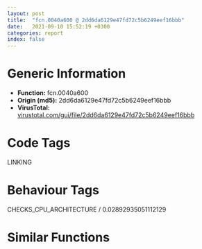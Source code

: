```yaml
---
layout: post
title:  "fcn.0040a600 @ 2dd6da6129e47fd72c5b6249eef16bbb"
date:   2021-09-10 15:52:19 +0300
categories: report
index: false
---
```


# Generic Information
- **Function:** fcn.0040a600
- **Origin (md5):** 2dd6da6129e47fd72c5b6249eef16bbb
- **VirusTotal:** [virustotal.com/gui/file/2dd6da6129e47fd72c5b6249eef16bbb][virustotal_ref]

# Code Tags
<span class="tag" id="LINKING">LINKING</span>


# Behaviour Tags
<span class="bhv-tag" id="CHECKS_CPU_ARCHITECTURE">CHECKS_CPU_ARCHITECTURE / 0.02892935051112129</span>

# Similar Functions
<script type="text/javascript" src="https://www.gstatic.com/charts/loader.js"></script>
<script type="text/javascript">

    google.charts.load('current', {'packages':['corechart']});
    google.charts.setOnLoadCallback(drawChart);

    function drawChart() {
    var data = new google.visualization.DataTable();
        data.addColumn('number', 'X');
        data.addColumn('number', 'Y');
        data.addColumn({type: 'string', role: 'tooltip', 'p': {'html': true}});
        data.addColumn({'type': 'string', 'role': 'style'});
        
        data.addRows([
    [-37.44486999511719, 222.8155059814453, '<b><a href="/report/fcn.0040a600@2dd6da6129e47fd72c5b6249eef16bbb">fcn.0040a600</a><br>@2dd6da6129e47fd72c5b6249eef16bbb</b><br>push ebp<br>mov ebp, esp<br>sub esp, 0xc<br>mov dword[ebp-4], 0<br>jmp 0x40a618<br>mov eax, dword[ebp-4]<br>add eax, 1<br>mov dword[ebp-4], eax<br>mov ecx, dword[ebp+8]<br>cmp dword[ecx*4+0x49f5f4], 2<br>jge 0x40a69f<br>mov edx, 1<br>mov eax, dword[ebp+8]<br>lea ecx, [eax*4+0x49f5f4]<br>xor eax, eax<br>lock cmpxchg<br>test eax, eax<br>jne 0x40a676<br>mov edx, dword[ebp+8]<br>mov eax, dword[edx*4+0x49b9c0]<br>mov dword[ebp-8], eax<br>mov ecx, dword[ebp-8]<br>push ecx<br>call dword[sym.imp.KERNEL32.dll_GetModuleHandleA]<br>mov dword[ebp-0xc], eax<br>mov edx, dword[ebp+8]<br>mov eax, dword[ebp-0xc]<br>mov dword[edx*4+0x49f5fc], eax<br>mov ecx, dword[ebp+8]<br>lea edx, [ecx*4+0x49f5f4]<br>lock inc<br>jmp 0x40a69f<br>mov eax, dword[ebp-4]<br>and eax, 1<br>je 0x40a692<br>call dword[sym.imp.KERNEL32.dll_SwitchToThread]<br>test eax, eax<br>jne 0x40a690<br>push 0<br>call dword[sym.imp.KERNEL32.dll_Sleep]<br>jmp 0x40a69a<br>push 1<br>call dword[sym.imp.KERNEL32.dll_Sleep]<br>jmp 0x40a60f<br>mov ecx, dword[ebp+8]<br>mov eax, dword[ecx*4+0x49f5fc]<br>mov esp, ebp<br>pop ebp<br>ret <br><eoc> ', 'point { fill-color: #e0440e; }'],
[-127.16954803466797, 42.86604690551758, '<b><a href="/report/fcn.00406730@5e50a67c7e8dbb50c23acbc92eb08f0e">fcn.00406730</a><br>@5e50a67c7e8dbb50c23acbc92eb08f0e</b><br>push ebp<br>mov ebp, esp<br>sub esp, 0xc<br>mov dword[ebp-4], 0<br>jmp 0x406748<br>mov eax, dword[ebp-4]<br>add eax, 1<br>mov dword[ebp-4], eax<br>mov ecx, dword[ebp+8]<br>cmp dword[ecx*4+0x44a07c], 2<br>jge 0x4067cf<br>mov edx, 1<br>mov eax, dword[ebp+8]<br>lea ecx, [eax*4+0x44a07c]<br>xor eax, eax<br>lock cmpxchg<br>test eax, eax<br>jne 0x4067a6<br>mov edx, dword[ebp+8]<br>mov eax, dword[edx*4+0x448880]<br>mov dword[ebp-8], eax<br>mov ecx, dword[ebp-8]<br>push ecx<br>call dword[sym.imp.KERNEL32.dll_GetModuleHandleA]<br>mov dword[ebp-0xc], eax<br>mov edx, dword[ebp+8]<br>mov eax, dword[ebp-0xc]<br>mov dword[edx*4+0x44a084], eax<br>mov ecx, dword[ebp+8]<br>lea edx, [ecx*4+0x44a07c]<br>lock inc<br>jmp 0x4067cf<br>mov eax, dword[ebp-4]<br>and eax, 1<br>je 0x4067c2<br>call dword[sym.imp.KERNEL32.dll_SwitchToThread]<br>test eax, eax<br>jne 0x4067c0<br>push 0<br>call dword[sym.imp.KERNEL32.dll_Sleep]<br>jmp 0x4067ca<br>push 1<br>call dword[sym.imp.KERNEL32.dll_Sleep]<br>jmp 0x40673f<br>mov ecx, dword[ebp+8]<br>mov eax, dword[ecx*4+0x44a084]<br>mov esp, ebp<br>pop ebp<br>ret <br><eoc> ', 'null'],
[179.7623748779297, 49.88246536254883, '<b><a href="/report/fcn.00406720@368dd66411b8b6ce2bcd15b0e14af5c0">fcn.00406720</a><br>@368dd66411b8b6ce2bcd15b0e14af5c0</b><br>push ebp<br>mov ebp, esp<br>sub esp, 0xc<br>mov dword[ebp-4], 0<br>jmp 0x406738<br>mov eax, dword[ebp-4]<br>add eax, 1<br>mov dword[ebp-4], eax<br>mov ecx, dword[ebp+8]<br>cmp dword[ecx*4+0x4d807c], 2<br>jge 0x4067bf<br>mov edx, 1<br>mov eax, dword[ebp+8]<br>lea ecx, [eax*4+0x4d807c]<br>xor eax, eax<br>lock cmpxchg<br>test eax, eax<br>jne 0x406796<br>mov edx, dword[ebp+8]<br>mov eax, dword[edx*4+0x4d6880]<br>mov dword[ebp-8], eax<br>mov ecx, dword[ebp-8]<br>push ecx<br>call dword[sym.imp.KERNEL32.dll_GetModuleHandleA]<br>mov dword[ebp-0xc], eax<br>mov edx, dword[ebp+8]<br>mov eax, dword[ebp-0xc]<br>mov dword[edx*4+0x4d8084], eax<br>mov ecx, dword[ebp+8]<br>lea edx, [ecx*4+0x4d807c]<br>lock inc<br>jmp 0x4067bf<br>mov eax, dword[ebp-4]<br>and eax, 1<br>je 0x4067b2<br>call dword[sym.imp.KERNEL32.dll_SwitchToThread]<br>test eax, eax<br>jne 0x4067b0<br>push 0<br>call dword[sym.imp.KERNEL32.dll_Sleep]<br>jmp 0x4067ba<br>push 1<br>call dword[sym.imp.KERNEL32.dll_Sleep]<br>jmp 0x40672f<br>mov ecx, dword[ebp+8]<br>mov eax, dword[ecx*4+0x4d8084]<br>mov esp, ebp<br>pop ebp<br>ret <br><eoc> ', 'null'],
[104.07078552246094, 106.1108627319336, '<b><a href="/report/fcn.00406720@d9b85b9b67587bbf2112c62164413bd8">fcn.00406720</a><br>@d9b85b9b67587bbf2112c62164413bd8</b><br>push ebp<br>mov ebp, esp<br>sub esp, 0xc<br>mov dword[ebp-4], 0<br>jmp 0x406738<br>mov eax, dword[ebp-4]<br>add eax, 1<br>mov dword[ebp-4], eax<br>mov ecx, dword[ebp+8]<br>cmp dword[ecx*4+0x4d807c], 2<br>jge 0x4067bf<br>mov edx, 1<br>mov eax, dword[ebp+8]<br>lea ecx, [eax*4+0x4d807c]<br>xor eax, eax<br>lock cmpxchg<br>test eax, eax<br>jne 0x406796<br>mov edx, dword[ebp+8]<br>mov eax, dword[edx*4+0x4d6880]<br>mov dword[ebp-8], eax<br>mov ecx, dword[ebp-8]<br>push ecx<br>call dword[sym.imp.KERNEL32.dll_GetModuleHandleA]<br>mov dword[ebp-0xc], eax<br>mov edx, dword[ebp+8]<br>mov eax, dword[ebp-0xc]<br>mov dword[edx*4+0x4d8084], eax<br>mov ecx, dword[ebp+8]<br>lea edx, [ecx*4+0x4d807c]<br>lock inc<br>jmp 0x4067bf<br>mov eax, dword[ebp-4]<br>and eax, 1<br>je 0x4067b2<br>call dword[sym.imp.KERNEL32.dll_SwitchToThread]<br>test eax, eax<br>jne 0x4067b0<br>push 0<br>call dword[sym.imp.KERNEL32.dll_Sleep]<br>jmp 0x4067ba<br>push 1<br>call dword[sym.imp.KERNEL32.dll_Sleep]<br>jmp 0x40672f<br>mov ecx, dword[ebp+8]<br>mov eax, dword[ecx*4+0x4d8084]<br>mov esp, ebp<br>pop ebp<br>ret <br><eoc> ', 'null'],
[6.719504356384277, -35.85639953613281, '<b><a href="/report/fcn.00406730@adc325bca51b67a67785e7e986af8b4d">fcn.00406730</a><br>@adc325bca51b67a67785e7e986af8b4d</b><br>push ebp<br>mov ebp, esp<br>sub esp, 0xc<br>mov dword[ebp-4], 0<br>jmp 0x406748<br>mov eax, dword[ebp-4]<br>add eax, 1<br>mov dword[ebp-4], eax<br>mov ecx, dword[ebp+8]<br>cmp dword[ecx*4+0x44a07c], 2<br>jge 0x4067cf<br>mov edx, 1<br>mov eax, dword[ebp+8]<br>lea ecx, [eax*4+0x44a07c]<br>xor eax, eax<br>lock cmpxchg<br>test eax, eax<br>jne 0x4067a6<br>mov edx, dword[ebp+8]<br>mov eax, dword[edx*4+0x448880]<br>mov dword[ebp-8], eax<br>mov ecx, dword[ebp-8]<br>push ecx<br>call dword[sym.imp.KERNEL32.dll_GetModuleHandleA]<br>mov dword[ebp-0xc], eax<br>mov edx, dword[ebp+8]<br>mov eax, dword[ebp-0xc]<br>mov dword[edx*4+0x44a084], eax<br>mov ecx, dword[ebp+8]<br>lea edx, [ecx*4+0x44a07c]<br>lock inc<br>jmp 0x4067cf<br>mov eax, dword[ebp-4]<br>and eax, 1<br>je 0x4067c2<br>call dword[sym.imp.KERNEL32.dll_SwitchToThread]<br>test eax, eax<br>jne 0x4067c0<br>push 0<br>call dword[sym.imp.KERNEL32.dll_Sleep]<br>jmp 0x4067ca<br>push 1<br>call dword[sym.imp.KERNEL32.dll_Sleep]<br>jmp 0x40673f<br>mov ecx, dword[ebp+8]<br>mov eax, dword[ecx*4+0x44a084]<br>mov esp, ebp<br>pop ebp<br>ret <br><eoc> ', 'null'],
[78.11520385742188, 210.17599487304688, '<b><a href="/report/fcn.0040a600@3a017db0719485179e5931e1ff048b6a">fcn.0040a600</a><br>@3a017db0719485179e5931e1ff048b6a</b><br>push ebp<br>mov ebp, esp<br>sub esp, 0xc<br>mov dword[ebp-4], 0<br>jmp 0x40a618<br>mov eax, dword[ebp-4]<br>add eax, 1<br>mov dword[ebp-4], eax<br>mov ecx, dword[ebp+8]<br>cmp dword[ecx*4+0x49f5f4], 2<br>jge 0x40a69f<br>mov edx, 1<br>mov eax, dword[ebp+8]<br>lea ecx, [eax*4+0x49f5f4]<br>xor eax, eax<br>lock cmpxchg<br>test eax, eax<br>jne 0x40a676<br>mov edx, dword[ebp+8]<br>mov eax, dword[edx*4+0x49b9c0]<br>mov dword[ebp-8], eax<br>mov ecx, dword[ebp-8]<br>push ecx<br>call dword[sym.imp.KERNEL32.dll_GetModuleHandleA]<br>mov dword[ebp-0xc], eax<br>mov edx, dword[ebp+8]<br>mov eax, dword[ebp-0xc]<br>mov dword[edx*4+0x49f5fc], eax<br>mov ecx, dword[ebp+8]<br>lea edx, [ecx*4+0x49f5f4]<br>lock inc<br>jmp 0x40a69f<br>mov eax, dword[ebp-4]<br>and eax, 1<br>je 0x40a692<br>call dword[sym.imp.KERNEL32.dll_SwitchToThread]<br>test eax, eax<br>jne 0x40a690<br>push 0<br>call dword[sym.imp.KERNEL32.dll_Sleep]<br>jmp 0x40a69a<br>push 1<br>call dword[sym.imp.KERNEL32.dll_Sleep]<br>jmp 0x40a60f<br>mov ecx, dword[ebp+8]<br>mov eax, dword[ecx*4+0x49f5fc]<br>mov esp, ebp<br>pop ebp<br>ret <br><eoc> ', 'null'],
[-221.14122009277344, 51.47055435180664, '<b><a href="/report/fcn.0040a600@985d3a961f1a2ad37039ba25bf21c0ee">fcn.0040a600</a><br>@985d3a961f1a2ad37039ba25bf21c0ee</b><br>push ebp<br>mov ebp, esp<br>sub esp, 0xc<br>mov dword[ebp-4], 0<br>jmp 0x40a618<br>mov eax, dword[ebp-4]<br>add eax, 1<br>mov dword[ebp-4], eax<br>mov ecx, dword[ebp+8]<br>cmp dword[ecx*4+0x49f5f4], 2<br>jge 0x40a69f<br>mov edx, 1<br>mov eax, dword[ebp+8]<br>lea ecx, [eax*4+0x49f5f4]<br>xor eax, eax<br>lock cmpxchg<br>test eax, eax<br>jne 0x40a676<br>mov edx, dword[ebp+8]<br>mov eax, dword[edx*4+0x49b9c0]<br>mov dword[ebp-8], eax<br>mov ecx, dword[ebp-8]<br>push ecx<br>call dword[sym.imp.KERNEL32.dll_GetModuleHandleA]<br>mov dword[ebp-0xc], eax<br>mov edx, dword[ebp+8]<br>mov eax, dword[ebp-0xc]<br>mov dword[edx*4+0x49f5fc], eax<br>mov ecx, dword[ebp+8]<br>lea edx, [ecx*4+0x49f5f4]<br>lock inc<br>jmp 0x40a69f<br>mov eax, dword[ebp-4]<br>and eax, 1<br>je 0x40a692<br>call dword[sym.imp.KERNEL32.dll_SwitchToThread]<br>test eax, eax<br>jne 0x40a690<br>push 0<br>call dword[sym.imp.KERNEL32.dll_Sleep]<br>jmp 0x40a69a<br>push 1<br>call dword[sym.imp.KERNEL32.dll_Sleep]<br>jmp 0x40a60f<br>mov ecx, dword[ebp+8]<br>mov eax, dword[ecx*4+0x49f5fc]<br>mov esp, ebp<br>pop ebp<br>ret <br><eoc> ', 'null'],
[111.1274185180664, -18.586271286010742, '<b><a href="/report/fcn.0040a600@cd64783198de5872d050db281b6d529b">fcn.0040a600</a><br>@cd64783198de5872d050db281b6d529b</b><br>push ebp<br>mov ebp, esp<br>sub esp, 0xc<br>mov dword[ebp-4], 0<br>jmp 0x40a618<br>mov eax, dword[ebp-4]<br>add eax, 1<br>mov dword[ebp-4], eax<br>mov ecx, dword[ebp+8]<br>cmp dword[ecx*4+0x49f5f4], 2<br>jge 0x40a69f<br>mov edx, 1<br>mov eax, dword[ebp+8]<br>lea ecx, [eax*4+0x49f5f4]<br>xor eax, eax<br>lock cmpxchg<br>test eax, eax<br>jne 0x40a676<br>mov edx, dword[ebp+8]<br>mov eax, dword[edx*4+0x49b9c0]<br>mov dword[ebp-8], eax<br>mov ecx, dword[ebp-8]<br>push ecx<br>call dword[sym.imp.KERNEL32.dll_GetModuleHandleA]<br>mov dword[ebp-0xc], eax<br>mov edx, dword[ebp+8]<br>mov eax, dword[ebp-0xc]<br>mov dword[edx*4+0x49f5fc], eax<br>mov ecx, dword[ebp+8]<br>lea edx, [ecx*4+0x49f5f4]<br>lock inc<br>jmp 0x40a69f<br>mov eax, dword[ebp-4]<br>and eax, 1<br>je 0x40a692<br>call dword[sym.imp.KERNEL32.dll_SwitchToThread]<br>test eax, eax<br>jne 0x40a690<br>push 0<br>call dword[sym.imp.KERNEL32.dll_Sleep]<br>jmp 0x40a69a<br>push 1<br>call dword[sym.imp.KERNEL32.dll_Sleep]<br>jmp 0x40a60f<br>mov ecx, dword[ebp+8]<br>mov eax, dword[ecx*4+0x49f5fc]<br>mov esp, ebp<br>pop ebp<br>ret <br><eoc> ', 'null'],
[48.517189025878906, 40.23994064331055, '<b><a href="/report/fcn.0040a600@6f3954a480bef11309decb3759df55ad">fcn.0040a600</a><br>@6f3954a480bef11309decb3759df55ad</b><br>push ebp<br>mov ebp, esp<br>sub esp, 0xc<br>mov dword[ebp-4], 0<br>jmp 0x40a618<br>mov eax, dword[ebp-4]<br>add eax, 1<br>mov dword[ebp-4], eax<br>mov ecx, dword[ebp+8]<br>cmp dword[ecx*4+0x49f5f4], 2<br>jge 0x40a69f<br>mov edx, 1<br>mov eax, dword[ebp+8]<br>lea ecx, [eax*4+0x49f5f4]<br>xor eax, eax<br>lock cmpxchg<br>test eax, eax<br>jne 0x40a676<br>mov edx, dword[ebp+8]<br>mov eax, dword[edx*4+0x49b9c0]<br>mov dword[ebp-8], eax<br>mov ecx, dword[ebp-8]<br>push ecx<br>call dword[sym.imp.KERNEL32.dll_GetModuleHandleA]<br>mov dword[ebp-0xc], eax<br>mov edx, dword[ebp+8]<br>mov eax, dword[ebp-0xc]<br>mov dword[edx*4+0x49f5fc], eax<br>mov ecx, dword[ebp+8]<br>lea edx, [ecx*4+0x49f5f4]<br>lock inc<br>jmp 0x40a69f<br>mov eax, dword[ebp-4]<br>and eax, 1<br>je 0x40a692<br>call dword[sym.imp.KERNEL32.dll_SwitchToThread]<br>test eax, eax<br>jne 0x40a690<br>push 0<br>call dword[sym.imp.KERNEL32.dll_Sleep]<br>jmp 0x40a69a<br>push 1<br>call dword[sym.imp.KERNEL32.dll_Sleep]<br>jmp 0x40a60f<br>mov ecx, dword[ebp+8]<br>mov eax, dword[ecx*4+0x49f5fc]<br>mov esp, ebp<br>pop ebp<br>ret <br><eoc> ', 'null'],
[-184.44183349609375, -57.536224365234375, '<b><a href="/report/fcn.0040a600@ce2d7db52a4e79f76ce765b07f5eead2">fcn.0040a600</a><br>@ce2d7db52a4e79f76ce765b07f5eead2</b><br>push ebp<br>mov ebp, esp<br>sub esp, 0xc<br>mov dword[ebp-4], 0<br>jmp 0x40a618<br>mov eax, dword[ebp-4]<br>add eax, 1<br>mov dword[ebp-4], eax<br>mov ecx, dword[ebp+8]<br>cmp dword[ecx*4+0x49f5f4], 2<br>jge 0x40a69f<br>mov edx, 1<br>mov eax, dword[ebp+8]<br>lea ecx, [eax*4+0x49f5f4]<br>xor eax, eax<br>lock cmpxchg<br>test eax, eax<br>jne 0x40a676<br>mov edx, dword[ebp+8]<br>mov eax, dword[edx*4+0x49b9c0]<br>mov dword[ebp-8], eax<br>mov ecx, dword[ebp-8]<br>push ecx<br>call dword[sym.imp.KERNEL32.dll_GetModuleHandleA]<br>mov dword[ebp-0xc], eax<br>mov edx, dword[ebp+8]<br>mov eax, dword[ebp-0xc]<br>mov dword[edx*4+0x49f5fc], eax<br>mov ecx, dword[ebp+8]<br>lea edx, [ecx*4+0x49f5f4]<br>lock inc<br>jmp 0x40a69f<br>mov eax, dword[ebp-4]<br>and eax, 1<br>je 0x40a692<br>call dword[sym.imp.KERNEL32.dll_SwitchToThread]<br>test eax, eax<br>jne 0x40a690<br>push 0<br>call dword[sym.imp.KERNEL32.dll_Sleep]<br>jmp 0x40a69a<br>push 1<br>call dword[sym.imp.KERNEL32.dll_Sleep]<br>jmp 0x40a60f<br>mov ecx, dword[ebp+8]<br>mov eax, dword[ecx*4+0x49f5fc]<br>mov esp, ebp<br>pop ebp<br>ret <br><eoc> ', 'null'],
[-38.15034866333008, 41.08369064331055, '<b><a href="/report/fcn.00406730@c0371bf2f84d37acabd30e547b4cc5fa">fcn.00406730</a><br>@c0371bf2f84d37acabd30e547b4cc5fa</b><br>push ebp<br>mov ebp, esp<br>sub esp, 0xc<br>mov dword[ebp-4], 0<br>jmp 0x406748<br>mov eax, dword[ebp-4]<br>add eax, 1<br>mov dword[ebp-4], eax<br>mov ecx, dword[ebp+8]<br>cmp dword[ecx*4+0x44a07c], 2<br>jge 0x4067cf<br>mov edx, 1<br>mov eax, dword[ebp+8]<br>lea ecx, [eax*4+0x44a07c]<br>xor eax, eax<br>lock cmpxchg<br>test eax, eax<br>jne 0x4067a6<br>mov edx, dword[ebp+8]<br>mov eax, dword[edx*4+0x448880]<br>mov dword[ebp-8], eax<br>mov ecx, dword[ebp-8]<br>push ecx<br>call dword[sym.imp.KERNEL32.dll_GetModuleHandleA]<br>mov dword[ebp-0xc], eax<br>mov edx, dword[ebp+8]<br>mov eax, dword[ebp-0xc]<br>mov dword[edx*4+0x44a084], eax<br>mov ecx, dword[ebp+8]<br>lea edx, [ecx*4+0x44a07c]<br>lock inc<br>jmp 0x4067cf<br>mov eax, dword[ebp-4]<br>and eax, 1<br>je 0x4067c2<br>call dword[sym.imp.KERNEL32.dll_SwitchToThread]<br>test eax, eax<br>jne 0x4067c0<br>push 0<br>call dword[sym.imp.KERNEL32.dll_Sleep]<br>jmp 0x4067ca<br>push 1<br>call dword[sym.imp.KERNEL32.dll_Sleep]<br>jmp 0x40673f<br>mov ecx, dword[ebp+8]<br>mov eax, dword[ecx*4+0x44a084]<br>mov esp, ebp<br>pop ebp<br>ret <br><eoc> ', 'null'],
[15.119377136230469, 128.74224853515625, '<b><a href="/report/fcn.00406730@d701bfe1b2c669cec1fe384fdc108bfb">fcn.00406730</a><br>@d701bfe1b2c669cec1fe384fdc108bfb</b><br>push ebp<br>mov ebp, esp<br>sub esp, 0xc<br>mov dword[ebp-4], 0<br>jmp 0x406748<br>mov eax, dword[ebp-4]<br>add eax, 1<br>mov dword[ebp-4], eax<br>mov ecx, dword[ebp+8]<br>cmp dword[ecx*4+0x44a07c], 2<br>jge 0x4067cf<br>mov edx, 1<br>mov eax, dword[ebp+8]<br>lea ecx, [eax*4+0x44a07c]<br>xor eax, eax<br>lock cmpxchg<br>test eax, eax<br>jne 0x4067a6<br>mov edx, dword[ebp+8]<br>mov eax, dword[edx*4+0x448880]<br>mov dword[ebp-8], eax<br>mov ecx, dword[ebp-8]<br>push ecx<br>call dword[sym.imp.KERNEL32.dll_GetModuleHandleA]<br>mov dword[ebp-0xc], eax<br>mov edx, dword[ebp+8]<br>mov eax, dword[ebp-0xc]<br>mov dword[edx*4+0x44a084], eax<br>mov ecx, dword[ebp+8]<br>lea edx, [ecx*4+0x44a07c]<br>lock inc<br>jmp 0x4067cf<br>mov eax, dword[ebp-4]<br>and eax, 1<br>je 0x4067c2<br>call dword[sym.imp.KERNEL32.dll_SwitchToThread]<br>test eax, eax<br>jne 0x4067c0<br>push 0<br>call dword[sym.imp.KERNEL32.dll_Sleep]<br>jmp 0x4067ca<br>push 1<br>call dword[sym.imp.KERNEL32.dll_Sleep]<br>jmp 0x40673f<br>mov ecx, dword[ebp+8]<br>mov eax, dword[ecx*4+0x44a084]<br>mov esp, ebp<br>pop ebp<br>ret <br><eoc> ', 'null'],
[62.25116729736328, -103.1445541381836, '<b><a href="/report/fcn.0040a600@2f57463e398c8086d3043342f205d871">fcn.0040a600</a><br>@2f57463e398c8086d3043342f205d871</b><br>push ebp<br>mov ebp, esp<br>sub esp, 0xc<br>mov dword[ebp-4], 0<br>jmp 0x40a618<br>mov eax, dword[ebp-4]<br>add eax, 1<br>mov dword[ebp-4], eax<br>mov ecx, dword[ebp+8]<br>cmp dword[ecx*4+0x49f5f4], 2<br>jge 0x40a69f<br>mov edx, 1<br>mov eax, dword[ebp+8]<br>lea ecx, [eax*4+0x49f5f4]<br>xor eax, eax<br>lock cmpxchg<br>test eax, eax<br>jne 0x40a676<br>mov edx, dword[ebp+8]<br>mov eax, dword[edx*4+0x49b9c0]<br>mov dword[ebp-8], eax<br>mov ecx, dword[ebp-8]<br>push ecx<br>call dword[sym.imp.KERNEL32.dll_GetModuleHandleA]<br>mov dword[ebp-0xc], eax<br>mov edx, dword[ebp+8]<br>mov eax, dword[ebp-0xc]<br>mov dword[edx*4+0x49f5fc], eax<br>mov ecx, dword[ebp+8]<br>lea edx, [ecx*4+0x49f5f4]<br>lock inc<br>jmp 0x40a69f<br>mov eax, dword[ebp-4]<br>and eax, 1<br>je 0x40a692<br>call dword[sym.imp.KERNEL32.dll_SwitchToThread]<br>test eax, eax<br>jne 0x40a690<br>push 0<br>call dword[sym.imp.KERNEL32.dll_Sleep]<br>jmp 0x40a69a<br>push 1<br>call dword[sym.imp.KERNEL32.dll_Sleep]<br>jmp 0x40a60f<br>mov ecx, dword[ebp+8]<br>mov eax, dword[ecx*4+0x49f5fc]<br>mov esp, ebp<br>pop ebp<br>ret <br><eoc> ', 'null'],
[-162.2565460205078, 159.7949676513672, '<b><a href="/report/fcn.00406720@835812ed365516de32516b9bf14b0450">fcn.00406720</a><br>@835812ed365516de32516b9bf14b0450</b><br>push ebp<br>mov ebp, esp<br>sub esp, 0xc<br>mov dword[ebp-4], 0<br>jmp 0x406738<br>mov eax, dword[ebp-4]<br>add eax, 1<br>mov dword[ebp-4], eax<br>mov ecx, dword[ebp+8]<br>cmp dword[ecx*4+0x4d807c], 2<br>jge 0x4067bf<br>mov edx, 1<br>mov eax, dword[ebp+8]<br>lea ecx, [eax*4+0x4d807c]<br>xor eax, eax<br>lock cmpxchg<br>test eax, eax<br>jne 0x406796<br>mov edx, dword[ebp+8]<br>mov eax, dword[edx*4+0x4d6880]<br>mov dword[ebp-8], eax<br>mov ecx, dword[ebp-8]<br>push ecx<br>call dword[sym.imp.KERNEL32.dll_GetModuleHandleA]<br>mov dword[ebp-0xc], eax<br>mov edx, dword[ebp+8]<br>mov eax, dword[ebp-0xc]<br>mov dword[edx*4+0x4d8084], eax<br>mov ecx, dword[ebp+8]<br>lea edx, [ecx*4+0x4d807c]<br>lock inc<br>jmp 0x4067bf<br>mov eax, dword[ebp-4]<br>and eax, 1<br>je 0x4067b2<br>call dword[sym.imp.KERNEL32.dll_SwitchToThread]<br>test eax, eax<br>jne 0x4067b0<br>push 0<br>call dword[sym.imp.KERNEL32.dll_Sleep]<br>jmp 0x4067ba<br>push 1<br>call dword[sym.imp.KERNEL32.dll_Sleep]<br>jmp 0x40672f<br>mov ecx, dword[ebp+8]<br>mov eax, dword[ecx*4+0x4d8084]<br>mov esp, ebp<br>pop ebp<br>ret <br><eoc> ', 'null'],
[187.7891845703125, 158.03536987304688, '<b><a href="/report/fcn.0040a600@f47bfed80cd39ec1aff63db618c8814f">fcn.0040a600</a><br>@f47bfed80cd39ec1aff63db618c8814f</b><br>push ebp<br>mov ebp, esp<br>sub esp, 0xc<br>mov dword[ebp-4], 0<br>jmp 0x40a618<br>mov eax, dword[ebp-4]<br>add eax, 1<br>mov dword[ebp-4], eax<br>mov ecx, dword[ebp+8]<br>cmp dword[ecx*4+0x49f5f4], 2<br>jge 0x40a69f<br>mov edx, 1<br>mov eax, dword[ebp+8]<br>lea ecx, [eax*4+0x49f5f4]<br>xor eax, eax<br>lock cmpxchg<br>test eax, eax<br>jne 0x40a676<br>mov edx, dword[ebp+8]<br>mov eax, dword[edx*4+0x49b9c0]<br>mov dword[ebp-8], eax<br>mov ecx, dword[ebp-8]<br>push ecx<br>call dword[sym.imp.KERNEL32.dll_GetModuleHandleA]<br>mov dword[ebp-0xc], eax<br>mov edx, dword[ebp+8]<br>mov eax, dword[ebp-0xc]<br>mov dword[edx*4+0x49f5fc], eax<br>mov ecx, dword[ebp+8]<br>lea edx, [ecx*4+0x49f5f4]<br>lock inc<br>jmp 0x40a69f<br>mov eax, dword[ebp-4]<br>and eax, 1<br>je 0x40a692<br>call dword[sym.imp.KERNEL32.dll_SwitchToThread]<br>test eax, eax<br>jne 0x40a690<br>push 0<br>call dword[sym.imp.KERNEL32.dll_Sleep]<br>jmp 0x40a69a<br>push 1<br>call dword[sym.imp.KERNEL32.dll_Sleep]<br>jmp 0x40a60f<br>mov ecx, dword[ebp+8]<br>mov eax, dword[ecx*4+0x49f5fc]<br>mov esp, ebp<br>pop ebp<br>ret <br><eoc> ', 'null'],
[114.7040023803711, -189.28814697265625, '<b><a href="/report/fcn.0040a600@47d4e089bbf62dab1a8f678bd32b173c">fcn.0040a600</a><br>@47d4e089bbf62dab1a8f678bd32b173c</b><br>push ebp<br>mov ebp, esp<br>sub esp, 0xc<br>mov dword[ebp-4], 0<br>jmp 0x40a618<br>mov eax, dword[ebp-4]<br>add eax, 1<br>mov dword[ebp-4], eax<br>mov ecx, dword[ebp+8]<br>cmp dword[ecx*4+0x49f5f4], 2<br>jge 0x40a69f<br>mov edx, 1<br>mov eax, dword[ebp+8]<br>lea ecx, [eax*4+0x49f5f4]<br>xor eax, eax<br>lock cmpxchg<br>test eax, eax<br>jne 0x40a676<br>mov edx, dword[ebp+8]<br>mov eax, dword[edx*4+0x49b9c0]<br>mov dword[ebp-8], eax<br>mov ecx, dword[ebp-8]<br>push ecx<br>call dword[sym.imp.KERNEL32.dll_GetModuleHandleA]<br>mov dword[ebp-0xc], eax<br>mov edx, dword[ebp+8]<br>mov eax, dword[ebp-0xc]<br>mov dword[edx*4+0x49f5fc], eax<br>mov ecx, dword[ebp+8]<br>lea edx, [ecx*4+0x49f5f4]<br>lock inc<br>jmp 0x40a69f<br>mov eax, dword[ebp-4]<br>and eax, 1<br>je 0x40a692<br>call dword[sym.imp.KERNEL32.dll_SwitchToThread]<br>test eax, eax<br>jne 0x40a690<br>push 0<br>call dword[sym.imp.KERNEL32.dll_Sleep]<br>jmp 0x40a69a<br>push 1<br>call dword[sym.imp.KERNEL32.dll_Sleep]<br>jmp 0x40a60f<br>mov ecx, dword[ebp+8]<br>mov eax, dword[ecx*4+0x49f5fc]<br>mov esp, ebp<br>pop ebp<br>ret <br><eoc> ', 'null'],
[-35.606014251708984, -117.84950256347656, '<b><a href="/report/fcn.0040a600@394c28c779b535ac47055481e5ab2427">fcn.0040a600</a><br>@394c28c779b535ac47055481e5ab2427</b><br>push ebp<br>mov ebp, esp<br>sub esp, 0xc<br>mov dword[ebp-4], 0<br>jmp 0x40a618<br>mov eax, dword[ebp-4]<br>add eax, 1<br>mov dword[ebp-4], eax<br>mov ecx, dword[ebp+8]<br>cmp dword[ecx*4+0x49f5f4], 2<br>jge 0x40a69f<br>mov edx, 1<br>mov eax, dword[ebp+8]<br>lea ecx, [eax*4+0x49f5f4]<br>xor eax, eax<br>lock cmpxchg<br>test eax, eax<br>jne 0x40a676<br>mov edx, dword[ebp+8]<br>mov eax, dword[edx*4+0x49b9c0]<br>mov dword[ebp-8], eax<br>mov ecx, dword[ebp-8]<br>push ecx<br>call dword[sym.imp.KERNEL32.dll_GetModuleHandleA]<br>mov dword[ebp-0xc], eax<br>mov edx, dword[ebp+8]<br>mov eax, dword[ebp-0xc]<br>mov dword[edx*4+0x49f5fc], eax<br>mov ecx, dword[ebp+8]<br>lea edx, [ecx*4+0x49f5f4]<br>lock inc<br>jmp 0x40a69f<br>mov eax, dword[ebp-4]<br>and eax, 1<br>je 0x40a692<br>call dword[sym.imp.KERNEL32.dll_SwitchToThread]<br>test eax, eax<br>jne 0x40a690<br>push 0<br>call dword[sym.imp.KERNEL32.dll_Sleep]<br>jmp 0x40a69a<br>push 1<br>call dword[sym.imp.KERNEL32.dll_Sleep]<br>jmp 0x40a60f<br>mov ecx, dword[ebp+8]<br>mov eax, dword[ecx*4+0x49f5fc]<br>mov esp, ebp<br>pop ebp<br>ret <br><eoc> ', 'null'],
[165.10023498535156, -99.65043640136719, '<b><a href="/report/fcn.0040a600@83f49824bfe7c3c24f4b74a2ba6ab65b">fcn.0040a600</a><br>@83f49824bfe7c3c24f4b74a2ba6ab65b</b><br>push ebp<br>mov ebp, esp<br>sub esp, 0xc<br>mov dword[ebp-4], 0<br>jmp 0x40a618<br>mov eax, dword[ebp-4]<br>add eax, 1<br>mov dword[ebp-4], eax<br>mov ecx, dword[ebp+8]<br>cmp dword[ecx*4+0x49f5f4], 2<br>jge 0x40a69f<br>mov edx, 1<br>mov eax, dword[ebp+8]<br>lea ecx, [eax*4+0x49f5f4]<br>xor eax, eax<br>lock cmpxchg<br>test eax, eax<br>jne 0x40a676<br>mov edx, dword[ebp+8]<br>mov eax, dword[edx*4+0x49b9c0]<br>mov dword[ebp-8], eax<br>mov ecx, dword[ebp-8]<br>push ecx<br>call dword[sym.imp.KERNEL32.dll_GetModuleHandleA]<br>mov dword[ebp-0xc], eax<br>mov edx, dword[ebp+8]<br>mov eax, dword[ebp-0xc]<br>mov dword[edx*4+0x49f5fc], eax<br>mov ecx, dword[ebp+8]<br>lea edx, [ecx*4+0x49f5f4]<br>lock inc<br>jmp 0x40a69f<br>mov eax, dword[ebp-4]<br>and eax, 1<br>je 0x40a692<br>call dword[sym.imp.KERNEL32.dll_SwitchToThread]<br>test eax, eax<br>jne 0x40a690<br>push 0<br>call dword[sym.imp.KERNEL32.dll_Sleep]<br>jmp 0x40a69a<br>push 1<br>call dword[sym.imp.KERNEL32.dll_Sleep]<br>jmp 0x40a60f<br>mov ecx, dword[ebp+8]<br>mov eax, dword[ecx*4+0x49f5fc]<br>mov esp, ebp<br>pop ebp<br>ret <br><eoc> ', 'null'],
[-74.00628662109375, 125.88577270507812, '<b><a href="/report/fcn.0040cdd0@2fcce874fb2a3a396274d2df89c397e3">fcn.0040cdd0</a><br>@2fcce874fb2a3a396274d2df89c397e3</b><br>push ebp<br>mov ebp, esp<br>sub esp, 0xc<br>mov dword[ebp-4], 0<br>jmp 0x40cde8<br>mov eax, dword[ebp-4]<br>add eax, 1<br>mov dword[ebp-4], eax<br>mov ecx, dword[ebp+8]<br>cmp dword[ecx*4+0x543e0c], 2<br>jge 0x40ce6f<br>mov edx, 1<br>mov eax, dword[ebp+8]<br>lea ecx, [eax*4+0x543e0c]<br>xor eax, eax<br>lock cmpxchg<br>test eax, eax<br>jne 0x40ce46<br>mov edx, dword[ebp+8]<br>mov eax, dword[edx*4+0x4ad9c0]<br>mov dword[ebp-8], eax<br>mov ecx, dword[ebp-8]<br>push ecx<br>call dword[sym.imp.KERNEL32.dll_GetModuleHandleA]<br>mov dword[ebp-0xc], eax<br>mov edx, dword[ebp+8]<br>mov eax, dword[ebp-0xc]<br>mov dword[edx*4+0x543e14], eax<br>mov ecx, dword[ebp+8]<br>lea edx, [ecx*4+0x543e0c]<br>lock inc<br>jmp 0x40ce6f<br>mov eax, dword[ebp-4]<br>and eax, 1<br>je 0x40ce62<br>call dword[sym.imp.KERNEL32.dll_SwitchToThread]<br>test eax, eax<br>jne 0x40ce60<br>push 0<br>call dword[sym.imp.KERNEL32.dll_Sleep]<br>jmp 0x40ce6a<br>push 1<br>call dword[sym.imp.KERNEL32.dll_Sleep]<br>jmp 0x40cddf<br>mov ecx, dword[ebp+8]<br>mov eax, dword[ecx*4+0x543e14]<br>mov esp, ebp<br>pop ebp<br>ret <br><eoc> ', 'null'],
[4.031928062438965, -205.01150512695312, '<b><a href="/report/fcn.0040a600@2a380710d2016aed75cfad6eacab1d1a">fcn.0040a600</a><br>@2a380710d2016aed75cfad6eacab1d1a</b><br>push ebp<br>mov ebp, esp<br>sub esp, 0xc<br>mov dword[ebp-4], 0<br>jmp 0x40a618<br>mov eax, dword[ebp-4]<br>add eax, 1<br>mov dword[ebp-4], eax<br>mov ecx, dword[ebp+8]<br>cmp dword[ecx*4+0x49f5f4], 2<br>jge 0x40a69f<br>mov edx, 1<br>mov eax, dword[ebp+8]<br>lea ecx, [eax*4+0x49f5f4]<br>xor eax, eax<br>lock cmpxchg<br>test eax, eax<br>jne 0x40a676<br>mov edx, dword[ebp+8]<br>mov eax, dword[edx*4+0x49b9c0]<br>mov dword[ebp-8], eax<br>mov ecx, dword[ebp-8]<br>push ecx<br>call dword[sym.imp.KERNEL32.dll_GetModuleHandleA]<br>mov dword[ebp-0xc], eax<br>mov edx, dword[ebp+8]<br>mov eax, dword[ebp-0xc]<br>mov dword[edx*4+0x49f5fc], eax<br>mov ecx, dword[ebp+8]<br>lea edx, [ecx*4+0x49f5f4]<br>lock inc<br>jmp 0x40a69f<br>mov eax, dword[ebp-4]<br>and eax, 1<br>je 0x40a692<br>call dword[sym.imp.KERNEL32.dll_SwitchToThread]<br>test eax, eax<br>jne 0x40a690<br>push 0<br>call dword[sym.imp.KERNEL32.dll_Sleep]<br>jmp 0x40a69a<br>push 1<br>call dword[sym.imp.KERNEL32.dll_Sleep]<br>jmp 0x40a60f<br>mov ecx, dword[ebp+8]<br>mov eax, dword[ecx*4+0x49f5fc]<br>mov esp, ebp<br>pop ebp<br>ret <br><eoc> ', 'null'],
[236.7400360107422, -28.805665969848633, '<b><a href="/report/fcn.00406720@ed513abc569bc29389208199ec389a34">fcn.00406720</a><br>@ed513abc569bc29389208199ec389a34</b><br>push ebp<br>mov ebp, esp<br>sub esp, 0xc<br>mov dword[ebp-4], 0<br>jmp 0x406738<br>mov eax, dword[ebp-4]<br>add eax, 1<br>mov dword[ebp-4], eax<br>mov ecx, dword[ebp+8]<br>cmp dword[ecx*4+0x4d807c], 2<br>jge 0x4067bf<br>mov edx, 1<br>mov eax, dword[ebp+8]<br>lea ecx, [eax*4+0x4d807c]<br>xor eax, eax<br>lock cmpxchg<br>test eax, eax<br>jne 0x406796<br>mov edx, dword[ebp+8]<br>mov eax, dword[edx*4+0x4d6880]<br>mov dword[ebp-8], eax<br>mov ecx, dword[ebp-8]<br>push ecx<br>call dword[sym.imp.KERNEL32.dll_GetModuleHandleA]<br>mov dword[ebp-0xc], eax<br>mov edx, dword[ebp+8]<br>mov eax, dword[ebp-0xc]<br>mov dword[edx*4+0x4d8084], eax<br>mov ecx, dword[ebp+8]<br>lea edx, [ecx*4+0x4d807c]<br>lock inc<br>jmp 0x4067bf<br>mov eax, dword[ebp-4]<br>and eax, 1<br>je 0x4067b2<br>call dword[sym.imp.KERNEL32.dll_SwitchToThread]<br>test eax, eax<br>jne 0x4067b0<br>push 0<br>call dword[sym.imp.KERNEL32.dll_Sleep]<br>jmp 0x4067ba<br>push 1<br>call dword[sym.imp.KERNEL32.dll_Sleep]<br>jmp 0x40672f<br>mov ecx, dword[ebp+8]<br>mov eax, dword[ecx*4+0x4d8084]<br>mov esp, ebp<br>pop ebp<br>ret <br><eoc> ', 'null'],
[-126.43252563476562, -153.50677490234375, '<b><a href="/report/fcn.0040a600@da55f6ad71c51a7bfc62709434cb3d45">fcn.0040a600</a><br>@da55f6ad71c51a7bfc62709434cb3d45</b><br>push ebp<br>mov ebp, esp<br>sub esp, 0xc<br>mov dword[ebp-4], 0<br>jmp 0x40a618<br>mov eax, dword[ebp-4]<br>add eax, 1<br>mov dword[ebp-4], eax<br>mov ecx, dword[ebp+8]<br>cmp dword[ecx*4+0x49f5f4], 2<br>jge 0x40a69f<br>mov edx, 1<br>mov eax, dword[ebp+8]<br>lea ecx, [eax*4+0x49f5f4]<br>xor eax, eax<br>lock cmpxchg<br>test eax, eax<br>jne 0x40a676<br>mov edx, dword[ebp+8]<br>mov eax, dword[edx*4+0x49b9c0]<br>mov dword[ebp-8], eax<br>mov ecx, dword[ebp-8]<br>push ecx<br>call dword[sym.imp.KERNEL32.dll_GetModuleHandleA]<br>mov dword[ebp-0xc], eax<br>mov edx, dword[ebp+8]<br>mov eax, dword[ebp-0xc]<br>mov dword[edx*4+0x49f5fc], eax<br>mov ecx, dword[ebp+8]<br>lea edx, [ecx*4+0x49f5f4]<br>lock inc<br>jmp 0x40a69f<br>mov eax, dword[ebp-4]<br>and eax, 1<br>je 0x40a692<br>call dword[sym.imp.KERNEL32.dll_SwitchToThread]<br>test eax, eax<br>jne 0x40a690<br>push 0<br>call dword[sym.imp.KERNEL32.dll_Sleep]<br>jmp 0x40a69a<br>push 1<br>call dword[sym.imp.KERNEL32.dll_Sleep]<br>jmp 0x40a60f<br>mov ecx, dword[ebp+8]<br>mov eax, dword[ecx*4+0x49f5fc]<br>mov esp, ebp<br>pop ebp<br>ret <br><eoc> ', 'null'],
[-88.20037841796875, -42.14582824707031, '<b><a href="/report/fcn.0040a600@125511dc58d9fe5b15e0562013727778">fcn.0040a600</a><br>@125511dc58d9fe5b15e0562013727778</b><br>push ebp<br>mov ebp, esp<br>sub esp, 0xc<br>mov dword[ebp-4], 0<br>jmp 0x40a618<br>mov eax, dword[ebp-4]<br>add eax, 1<br>mov dword[ebp-4], eax<br>mov ecx, dword[ebp+8]<br>cmp dword[ecx*4+0x49f5f4], 2<br>jge 0x40a69f<br>mov edx, 1<br>mov eax, dword[ebp+8]<br>lea ecx, [eax*4+0x49f5f4]<br>xor eax, eax<br>lock cmpxchg<br>test eax, eax<br>jne 0x40a676<br>mov edx, dword[ebp+8]<br>mov eax, dword[edx*4+0x49b9c0]<br>mov dword[ebp-8], eax<br>mov ecx, dword[ebp-8]<br>push ecx<br>call dword[sym.imp.KERNEL32.dll_GetModuleHandleA]<br>mov dword[ebp-0xc], eax<br>mov edx, dword[ebp+8]<br>mov eax, dword[ebp-0xc]<br>mov dword[edx*4+0x49f5fc], eax<br>mov ecx, dword[ebp+8]<br>lea edx, [ecx*4+0x49f5f4]<br>lock inc<br>jmp 0x40a69f<br>mov eax, dword[ebp-4]<br>and eax, 1<br>je 0x40a692<br>call dword[sym.imp.KERNEL32.dll_SwitchToThread]<br>test eax, eax<br>jne 0x40a690<br>push 0<br>call dword[sym.imp.KERNEL32.dll_Sleep]<br>jmp 0x40a69a<br>push 1<br>call dword[sym.imp.KERNEL32.dll_Sleep]<br>jmp 0x40a60f<br>mov ecx, dword[ebp+8]<br>mov eax, dword[ecx*4+0x49f5fc]<br>mov esp, ebp<br>pop ebp<br>ret <br><eoc> ', 'null'],

        ]);

    var options = {
        title: 'Similarity Plot',
        legend: 'none',
        colors: ['#dedbd9', '#e6693e', '#ec8f6e', '#f3b49f', '#f6c7b6'],
        tooltip: {isHtml: true, trigger: 'both'},
        explorer: {
        actions: ["dragToZoom", "rightClickToReset"],
        },
        chartArea: {
        width: '80%',
        height: '80%'
        },
        width: '100%',
        height: '100%'
    };

    var chart = new google.visualization.ScatterChart(document.getElementById('chart_div'));

    chart.draw(data, options);
    }
    
</script>


<div id="chart_div" style="width: 100%px; height: 100%;"></div>

# Disassembled Code
{% highlight nasm %}

push ebp
mov ebp, esp
sub esp, 0xc
mov dword[ebp-4], 0
jmp 0x40a618
mov eax, dword[ebp-4]
add eax, 1
mov dword[ebp-4], eax
mov ecx, dword[ebp+8]
cmp dword[ecx*4+0x49f5f4], 2
jge 0x40a69f
mov edx, 1
mov eax, dword[ebp+8]
lea ecx, [eax*4+0x49f5f4]
xor eax, eax
lock cmpxchg
test eax, eax
jne 0x40a676
mov edx, dword[ebp+8]
mov eax, dword[edx*4+0x49b9c0]
mov dword[ebp-8], eax
mov ecx, dword[ebp-8]
push ecx
call dword[sym.imp.KERNEL32.dll_GetModuleHandleA]
mov dword[ebp-0xc], eax
mov edx, dword[ebp+8]
mov eax, dword[ebp-0xc]
mov dword[edx*4+0x49f5fc], eax
mov ecx, dword[ebp+8]
lea edx, [ecx*4+0x49f5f4]
lock inc
jmp 0x40a69f
mov eax, dword[ebp-4]
and eax, 1
je 0x40a692
call dword[sym.imp.KERNEL32.dll_SwitchToThread]
test eax, eax
jne 0x40a690
push 0
call dword[sym.imp.KERNEL32.dll_Sleep]
jmp 0x40a69a
push 1
call dword[sym.imp.KERNEL32.dll_Sleep]
jmp 0x40a60f
mov ecx, dword[ebp+8]
mov eax, dword[ecx*4+0x49f5fc]
mov esp, ebp
pop ebp
ret

{% endhighlight %}

[virustotal_ref]: https://www.virustotal.com/gui/file/2dd6da6129e47fd72c5b6249eef16bbb